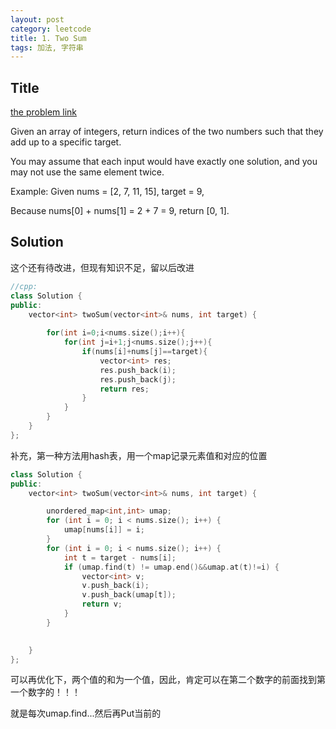 ```yaml
---
layout: post
category: leetcode
title: 1. Two Sum
tags: 加法, 字符串
---
```


## Title

[the problem link](https://leetcode.com/problems/two-sum/description/)

Given an array of integers, return indices of the two numbers such that they add up to a specific target.

You may assume that each input would have exactly one solution, and you may not use the same element twice.

Example:
Given nums = [2, 7, 11, 15], target = 9,

Because nums[0] + nums[1] = 2 + 7 = 9,
return [0, 1].

## Solution
这个还有待改进，但现有知识不足，留以后改进
```c++
//cpp:
class Solution {
public:
    vector<int> twoSum(vector<int>& nums, int target) {
        
        for(int i=0;i<nums.size();i++){
            for(int j=i+1;j<nums.size();j++){
                if(nums[i]+nums[j]==target){
                    vector<int> res;
                    res.push_back(i);
                    res.push_back(j);
                    return res;
                }
            }
        }
    }
};
```


补充，第一种方法用hash表，用一个map记录元素值和对应的位置

```c++
class Solution {
public:
	vector<int> twoSum(vector<int>& nums, int target) {

		unordered_map<int,int> umap;
		for (int i = 0; i < nums.size(); i++) {
			umap[nums[i]] = i;
		}
		for (int i = 0; i < nums.size(); i++) {
			int t = target - nums[i];
			if (umap.find(t) != umap.end()&&umap.at(t)!=i) {
				vector<int> v;
				v.push_back(i);
				v.push_back(umap[t]);
				return v;
			}
		}

		
	}
};
```

可以再优化下，两个值的和为一个值，因此，肯定可以在第二个数字的前面找到第一个数字的！！！

就是每次umap.find...然后再Put当前的
